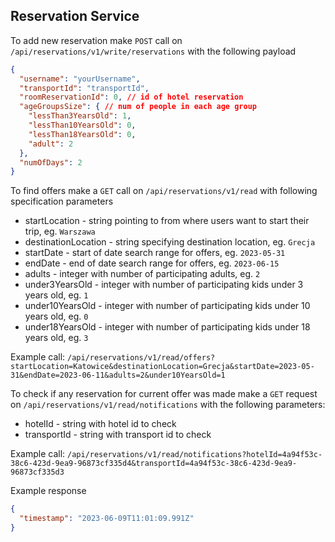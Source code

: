 ## Reservation Service

To add new reservation make `POST` call on `/api/reservations/v1/write/reservations`
with the following payload
```json
{
  "username": "yourUsername",
  "transportId": "transportId",
  "roomReservationId": 0, // id of hotel reservation
  "ageGroupsSize": { // num of people in each age group
    "lessThan3YearsOld": 1,
    "lessThan10YearsOld": 0,
    "lessThan18YearsOld": 0,
    "adult": 2
  },
  "numOfDays": 2
}
```

To find offers make a `GET` call on `/api/reservations/v1/read` with following specification parameters
- startLocation - string pointing to from where users want to start their trip, eg. `Warszawa`
- destinationLocation - string specifying destination location, eg. `Grecja`
- startDate - start of date search range for offers, eg. `2023-05-31`
- endDate - end of date search range for offers, eg. `2023-06-15`
- adults - integer with number of participating adults, eg. `2`
- under3YearsOld - integer with number of participating kids under 3 years old, eg. `1`
- under10YearsOld - integer with number of participating kids under 10 years old, eg. `0`
- under18YearsOld - integer with number of participating kids under 18 years old, eg. `3`

Example call: `/api/reservations/v1/read/offers?startLocation=Katowice&destinationLocation=Grecja&startDate=2023-05-31&endDate=2023-06-11&adults=2&under10YearsOld=1`

To check if any reservation for current offer was made make a `GET` request on `/api/reservations/v1/read/notifications` with the following parameters:
- hotelId - string with hotel id to check
- transportId - string with transport id to check 

Example call: `/api/reservations/v1/read/notifications?hotelId=4a94f53c-38c6-423d-9ea9-96873cf335d4&transportId=4a94f53c-38c6-423d-9ea9-96873cf335d3`

Example response
```json
{
  "timestamp": "2023-06-09T11:01:09.991Z"
}
```
